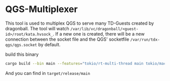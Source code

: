 # QGS-Multiplexer

This tool is used to multiplex QGS to serve many TD-Guests created by dragonball.
The tool will watch `/var/lib/vc/dragonball/<guest-id>/root/kata.hvsock_`.
If a new one is created, there will be a new connection between the socket file and the QGS' socketfile `/var/run/tdx-qgs/qgs.socket` by default.

build this binary

```bash
cargo build --bin main --features="tokio/rt-multi-thread main tokio/macros" --release
```

And you can find in `target/release/main`